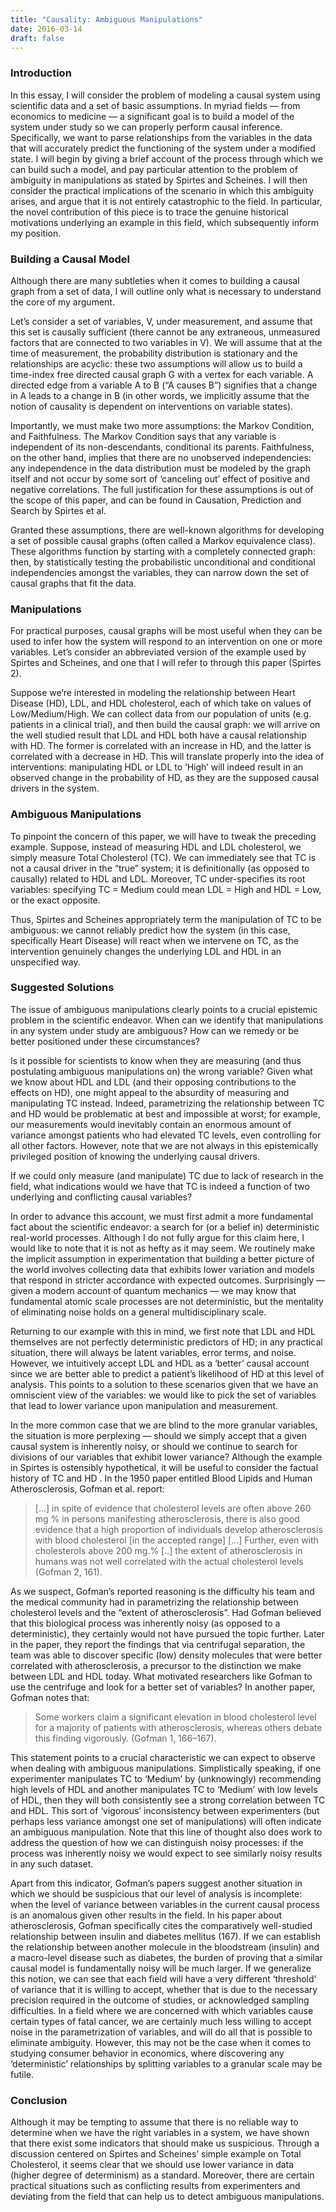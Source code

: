 ```yaml
---
title: "Causality: Ambiguous Manipulations"
date: 2016-03-14
draft: false
---
```


### Introduction

In this essay, I will consider the problem of modeling a causal system using scientific data and a set of basic assumptions. In myriad fields — from economics to medicine — a significant goal is to build a model of the system under study so we can properly perform causal inference. Specifically, we want to parse relationships from the variables in the data that will accurately predict the functioning of the system under a modified state. I will begin by giving a brief account of the process through which we can build such a model, and pay particular attention to the problem of ambiguity in manipulations as stated by Spirtes and Scheines. I will then consider the practical implications of the scenario in which this ambiguity arises, and argue that it is not entirely catastrophic to the field. In particular, the novel contribution of this piece is to trace the genuine historical motivations underlying an example in this field, which subsequently inform my position.

### Building a Causal Model

Although there are many subtleties when it comes to building a causal graph from a set of data, I will outline only what is necessary to understand the core of my argument.

Let’s consider a set of variables, V, under measurement, and assume that this set is causally sufficient (there cannot be any extraneous, unmeasured factors that are connected to two variables in V). We will assume that at the time of measurement, the probability distribution is stationary and the relationships are acyclic: these two assumptions will allow us to build a time-index free directed causal graph G with a vertex for each variable. A directed edge from a variable A to B (“A causes B”) signifies that a change in A leads to a change in B (in other words, we implicitly assume that the notion of causality is dependent on interventions on variable states).

Importantly, we must make two more assumptions: the Markov Condition, and Faithfulness. The Markov Condition says that any variable is independent of its non-descendants, conditional its parents. Faithfulness, on the other hand, implies that there are no unobserved independencies: any independence in the data distribution must be modeled by the graph itself and not occur by some sort of ‘canceling out’ effect of positive and negative correlations. The full justification for these assumptions is out of the scope of this paper, and can be found in Causation, Prediction and Search by Spirtes et al.

Granted these assumptions, there are well-known algorithms for developing a set of possible causal graphs (often called a Markov equivalence class). These algorithms function by starting with a completely connected graph: then, by statistically testing the probabilistic unconditional and conditional independencies amongst the variables, they can narrow down the set of causal graphs that fit the data.

### Manipulations

For practical purposes, causal graphs will be most useful when they can be used to infer how the system will respond to an intervention on one or more variables. Let’s consider an abbreviated version of the example used by Spirtes and Scheines, and one that I will refer to through this paper (Spirtes 2).

Suppose we’re interested in modeling the relationship between Heart Disease (HD), LDL, and HDL cholesterol, each of which take on values of Low/Medium/High. We can collect data from our population of units (e.g. patients in a clinical trial), and then build the causal graph: we will arrive on the well studied result that LDL and HDL both have a causal relationship with HD. The former is correlated with an increase in HD, and the latter is correlated with a decrease in HD. This will translate properly into the idea of interventions: manipulating HDL or LDL to ‘High’ will indeed result in an observed change in the probability of HD, as they are the supposed causal drivers in the system.

### Ambiguous Manipulations

To pinpoint the concern of this paper, we will have to tweak the preceding example. Suppose, instead of measuring HDL and LDL cholesterol, we simply measure Total Cholesterol (TC). We can immediately see that TC is not a causal driver in the “true” system; it is definitionally (as opposed to causally) related to HDL and LDL. Moreover, TC under-specifies its root variables: specifying TC = Medium could mean LDL = High and HDL = Low, or the exact opposite.

Thus, Spirtes and Scheines appropriately term the manipulation of TC to be ambiguous: we cannot reliably predict how the system (in this case, specifically Heart Disease) will react when we intervene on TC, as the intervention genuinely changes the underlying LDL and HDL in an unspecified way.

### Suggested Solutions

The issue of ambiguous manipulations clearly points to a crucial epistemic problem in the scientific endeavor. When can we identify that manipulations in any system under study are ambiguous? How can we remedy or be better positioned under these circumstances?

Is it possible for scientists to know when they are measuring (and thus postulating ambiguous manipulations on) the wrong variable? Given what we know about HDL and LDL (and their opposing contributions to the effects on HD), one might appeal to the absurdity of measuring and manipulating TC instead. Indeed, parametrizing the relationship between TC and HD would be problematic at best and impossible at worst; for example, our measurements would inevitably contain an enormous amount of variance amongst patients who had elevated TC levels, even controlling for all other factors. However, note that we are not always in this epistemically privileged position of knowing the underlying causal drivers.

If we could only measure (and manipulate) TC due to lack of research in the field, what indications would we have that TC is indeed a function of two underlying and conflicting causal variables?

In order to advance this account, we must first admit a more fundamental fact about the scientific endeavor: a search for (or a belief in) deterministic real-world processes. Although I do not fully argue for this claim here, I would like to note that it is not as hefty as it may seem. We routinely make the implicit assumption in experimentation that building a better picture of the world involves collecting data that exhibits lower variation and models that respond in stricter accordance with expected outcomes. Surprisingly — given a modern account of quantum mechanics — we may know that fundamental atomic scale processes are not deterministic, but the mentality of eliminating noise holds on a general multidisciplinary scale.

Returning to our example with this in mind, we first note that LDL and HDL themselves are not perfectly deterministic predictors of HD; in any practical situation, there will always be latent variables, error terms, and noise. However, we intuitively accept LDL and HDL as a ‘better’ causal account since we are better able to predict a patient’s likelihood of HD at this level of analysis. This points to a solution to these scenarios given that we have an omniscient view of the variables: we would like to pick the set of variables that lead to lower variance upon manipulation and measurement.

In the more common case that we are blind to the more granular variables, the situation is more perplexing — should we simply accept that a given causal system is inherently noisy, or should we continue to search for divisions of our variables that exhibit lower variance? Although the example in Spirtes is ostensibly hypothetical, it will be useful to consider the factual history of TC and HD . In the 1950 paper entitled Blood Lipids and Human Atherosclerosis, Gofman et al. report:

> […] in spite of evidence that cholesterol levels are often above 260 mg % in persons manifesting atherosclerosis, there is also good evidence that a high proportion of individuals develop atherosclerosis with blood cholesterol [in the accepted range] […] Further, even with cholesterols above 200 mg.% [..] the extent of atherosclerosis in humans was not well correlated with the actual cholesterol levels (Gofman 2, 161).

As we suspect, Gofman’s reported reasoning is the difficulty his team and the medical community had in parametrizing the relationship between cholesterol levels and the “extent of atherosclerosis”. Had Gofman believed that this biological process was inherently noisy (as opposed to a deterministic), they certainly would not have pursued the topic further. Later in the paper, they report the findings that via centrifugal separation, the team was able to discover specific (low) density molecules that were better correlated with atherosclerosis, a precursor to the distinction we make between LDL and HDL today. What motivated researchers like Gofman to use the centrifuge and look for a better set of variables? In another paper, Gofman notes that:

> Some workers claim a significant elevation in blood cholesterol level for a majority of patients with atherosclerosis, whereas others debate this finding vigorously. (Gofman 1, 166–167).

This statement points to a crucial characteristic we can expect to observe when dealing with ambiguous manipulations. Simplistically speaking, if one experimenter manipulates TC to ‘Medium’ by (unknowingly) recommending high levels of HDL and another manipulates TC to ‘Medium’ with low levels of HDL, then they will both consistently see a strong correlation between TC and HDL. This sort of ‘vigorous’ inconsistency between experimenters (but perhaps less variance amongst one set of manipulations) will often indicate an ambiguous manipulation. Note that this line of thought also does work to address the question of how we can distinguish noisy processes: if the process was inherently noisy we would expect to see similarly noisy results in any such dataset.

Apart from this indicator, Gofman’s papers suggest another situation in which we should be suspicious that our level of analysis is incomplete: when the level of variance between variables in the current causal process is an anomalous given other results in the field. In his paper about atherosclerosis, Gofman specifically cites the comparatively well-studied relationship between insulin and diabetes mellitus (167). If we can establish the relationship between another molecule in the bloodstream (insulin) and a macro-level disease such as diabetes, the burden of proving that a similar causal model is fundamentally noisy will be much larger. If we generalize this notion, we can see that each field will have a very different ‘threshold’ of variance that it is willing to accept, whether that is due to the necessary precision required in the outcome of studies, or acknowledged sampling difficulties. In a field where we are concerned with which variables cause certain types of fatal cancer, we are certainly much less willing to accept noise in the parametrization of variables, and will do all that is possible to eliminate ambiguity. However, this may not be the case when it comes to studying consumer behavior in economics, where discovering any ‘deterministic’ relationships by splitting variables to a granular scale may be futile.

### Conclusion

Although it may be tempting to assume that there is no reliable way to determine when we have the right variables in a system, we have shown that there exist some indicators that should make us suspicious. Through a discussion centered on Spirtes and Scheines’ simple example on Total Cholesterol, it seems clear that we should use lower variance in data (higher degree of determinism) as a standard. Moreover, there are certain practical situations such as conflicting results from experimenters and deviating from the field that can help us to detect ambiguous manipulations.